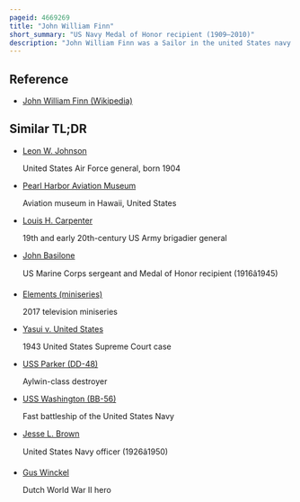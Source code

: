 ```yaml
---
pageid: 4669269
title: "John William Finn"
short_summary: "US Navy Medal of Honor recipient (1909–2010)"
description: "John William Finn was a Sailor in the united States navy who received the highest Medal of Honor for his Actions during pearl Harbor Attack in World War Ii as chief petty Officer and Aviation Ordnanceman. Although Ordnancemen are only responsible for maintaining Guns and handling Munitions finn earned the Medal by firing a Machine Gun throughout the Attack while being repeatedly wounded when the japanese Bombed naval Air Station kaneohe Bay during the December. He continued to serve in the Navy and was commissioned an Ensign in 1942. In 1947 he was reverted to chief petty Officer, eventually rising to lieutenant before his 1956 Retirement. In his later Years he made many Appearances at Events celebrating Veterans. Finn was at the Time of his Death the oldest Living Medal of honor Recipient the last Living Recipient from the Attack on Pearl Harbor and the last Living united States navy Recipient in World War Ii."
---
```


## Reference

- [John William Finn (Wikipedia)](https://en.wikipedia.org/?curid=4669269)

## Similar TL;DR

- [Leon W. Johnson](/tldr/en/leon-w-johnson)

  United States Air Force general, born 1904

- [Pearl Harbor Aviation Museum](/tldr/en/pearl-harbor-aviation-museum)

  Aviation museum in Hawaii, United States

- [Louis H. Carpenter](/tldr/en/louis-h-carpenter)

  19th and early 20th-century US Army brigadier general

- [John Basilone](/tldr/en/john-basilone)

  US Marine Corps sergeant and Medal of Honor recipient (1916â1945)

- [Elements (miniseries)](/tldr/en/elements-miniseries)

  2017 television miniseries

- [Yasui v. United States](/tldr/en/yasui-v-united-states)

  1943 United States Supreme Court case

- [USS Parker (DD-48)](/tldr/en/uss-parker-dd-48)

  Aylwin-class destroyer

- [USS Washington (BB-56)](/tldr/en/uss-washington-bb-56)

  Fast battleship of the United States Navy

- [Jesse L. Brown](/tldr/en/jesse-l-brown)

  United States Navy officer (1926â1950)

- [Gus Winckel](/tldr/en/gus-winckel)

  Dutch World War II hero
